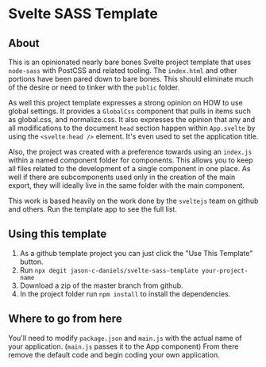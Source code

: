 # Svelte SASS Template

## About
This is an opinionated nearly bare bones Svelte project template that uses `node-sass` with PostCSS 
and related tooling. The `index.html` and other portions have been pared down to bare bones.
This should eliminate much of the desire or need to tinker with the `public` folder.

As well this project template expresses a strong opinion on HOW to use global settings.
It provides a `GlobalCss` component that pulls in items such as global.css, and normalize.css.
It also expresses the opinion that any and all modifications to the document `head` section happen within `App.svelte`
by using the `<svelte:head />` element. It's even used to set the application title.

Also, the project was created with a preference towards using an `index.js` within a named component 
folder for components. This allows you to keep all files related to the development of a single component in one place.
As well if there are subcomponents used only in the creation of the main export, they will ideally live in the same 
folder with the main component.

This work is based heavily on the work done by the `sveltejs` team on github and others.
Run the template app to see the full list.

## Using this template
1. As a github template project  you can just click the "Use This Template" button.
2. Run `npx degit jason-c-daniels/svelte-sass-template your-project-name`
3. Download a zip of the master branch from github.
4. In the project folder run `npm install` to install the dependencies.

## Where to go from here
You'll need to modify `package.json` and `main.js` with the actual name of your application. 
(`main.js` passes it to the App component)  From there remove the default code and begin 
coding your own application.

